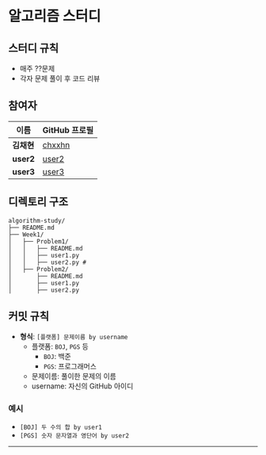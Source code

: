 # 알고리즘 스터디

## 스터디 규칙
  - 매주 ??문제 
  - 각자 문제 풀이 후 코드 리뷰

## 참여자
| 이름      | GitHub 프로필                       
|-----------|---------------------------------------
| **김채현** | [chxxhn](https://github.com/chxxhn)     
| **user2** | [user2](https://github.com/user2)   
| **user3** | [user3](https://github.com/user3)    

 
## 디렉토리 구조
```
algorithm-study/
├── README.md
├── Week1/
│   ├── Problem1/
│   │   ├── README.md       
│   │   ├── user1.py 
│   │   ├── user2.py # 
│   ├── Problem2/
│       ├── README.md
│       ├── user1.py
│       ├── user2.py
```

## 커밋 규칙
- **형식**: `[플랫폼] 문제이름 by username`
  - 플랫폼: `BOJ`, `PGS` 등
    - `BOJ`: 백준 
    - `PGS`: 프로그래머스
  - 문제이름: 풀이한 문제의 이름
  - username: 자신의 GitHub 아이디

### 예시
- `[BOJ] 두 수의 합 by user1`
- `[PGS] 숫자 문자열과 영단어 by user2`

---


